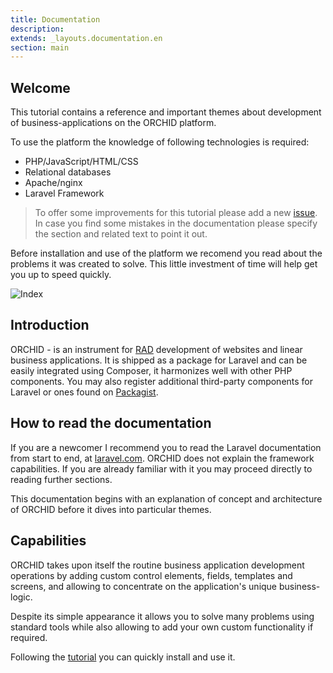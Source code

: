 ```yaml
---
title: Documentation
description: 
extends: _layouts.documentation.en
section: main
---
```


## Welcome

This tutorial contains a reference and important themes about development of business-applications on the ORCHID platform.

To use the platform the knowledge of following technologies is required:
- PHP/JavaScript/HTML/CSS
- Relational databases
- Apache/nginx
- Laravel Framework


> To offer some improvements for this tutorial please add a new [issue](https://github.com/orchidsoftware/platform/issues). 
In case you find some mistakes in the documentation please specify the section and related text to point it out.


Before installation and use of the platform we recomend you read about the problems it was created to solve. This little investment of time will help get you up to speed quickly.


![Index](https://orchid.software/img/ui/index.png)

## Introduction

ORCHID - is an instrument for [RAD](https://en.wikipedia.org/wiki/Rapid_application_development) development of websites and linear business applications. 
It is shipped as a package for Laravel and can be easily integrated using Composer, it harmonizes well with other PHP components. 
You may also register additional third-party components for Laravel or ones found on [Packagist](https://packagist.org/).

## How to read the documentation

If you are a newcomer I recommend you to read the Laravel documentation from start to end, at [laravel.com](https://laravel.com).
ORCHID does not explain the framework capabilities. If you are already familiar with it you may proceed directly to reading further sections.

This documentation begins with an explanation of concept and architecture of ORCHID before it dives into particular themes.

## Capabilities 

ORCHID takes upon itself the routine business application development operations by adding custom control elements, fields, templates and screens, and allowing to concentrate on the application's unique business-logic.

Despite its simple appearance it allows you to solve many problems using standard tools while also allowing to add your own custom functionality if required.


Following the [tutorial](/en/docs/installation/) you can quickly install and use it.
